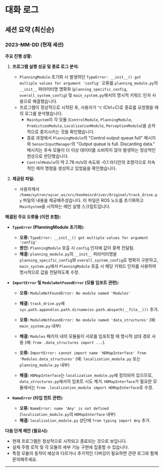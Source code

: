# 대화 로그

## 세션 요약 (최신순)

### 2023-MM-DD (현재 세션)

**주요 진행 상황:**

1.  **프로그램 실행 성공 및 종료 로그 분석:**
    *   `PlanningModule` 초기화 시 발생하던 `TypeError: __init__() got multiple values for argument 'config'` 오류를 `planning_module.py`의 `__init__` 파라미터명 명확화 (`planning_specific_config`, `overall_system_config`) 및 `main_system.py`에서의 명시적 키워드 인자 사용으로 해결했습니다.
    *   프로그램이 정상적으로 시작된 후, 사용자가 `^C` (Ctrl+C)로 종료를 요청했을 때의 로그를 분석했습니다.
        *   `MainSystem`이 각 모듈 (`ControlModule`, `PlanningModule`, `PredictionModule`, `LocalizationModule`, `PerceptionModule`)을 순차적으로 중지시키는 것을 확인했습니다.
        *   종료 과정에서 `PlanningModule`의 "Control output queue full" 메시지와 `SensorInputManager`의 "Output queue is full. Discarding data." 메시지는 후속 모듈이 더 이상 데이터를 소비하지 않아 발생하는 정상적인 현상으로 판단했습니다.
        *   `ControlModule`이 약 2.78 m/s의 속도와 -0.1 라디안의 조향각으로 지속적인 제어 명령을 생성하고 있었음을 확인했습니다.

2.  **제공된 파일:**
    *   사용자께서 `/home/xytron/xycar_ws/src/kookmin/driver/Original/track_drive.py` 파일의 내용을 제공해주셨습니다. 이 파일은 ROS 노드를 초기화하고 `MainSystem`을 시작하는 메인 실행 스크립트입니다.

**해결된 주요 오류들 (이전 포함):**

*   **`TypeError` (PlanningModule 초기화):**
    *   **오류:** `TypeError: __init__() got multiple values for argument 'config'`
    *   **원인:** `PlanningModule` 호출 시 `config` 인자에 값이 중복 전달됨.
    *   **해결:** `planning_module.py`의 `__init__` 파라미터명을 `planning_specific_config`와 `overall_system_config`로 명확히 구분하고, `main_system.py`에서 `PlanningModule` 호출 시 해당 키워드 인자를 사용하여 명시적으로 값을 전달하도록 수정.

*   **`ImportError` 및 `ModuleNotFoundError` (모듈 임포트 관련):**
    *   **오류:** `ModuleNotFoundError: No module named 'Modules'`
    *   **해결:** `track_drive.py`에 `sys.path.append(os.path.dirname(os.path.abspath(__file__)))` 추가.

    *   **오류:** `ModuleNotFoundError: No module named 'data_structures'` (예: `main_system.py` 내부)
    *   **해결:** `Modules` 패키지 내의 모듈들이 서로를 임포트할 때 명시적 상대 경로 사용 (예: `from .data_structures import ...`).

    *   **오류:** `ImportError: cannot import name 'HDMapInterface' from 'Modules.data_structures'` (예: `localization_module.py` 또는 `planning_module.py` 내부)
    *   **해결:** `HDMapInterface`는 `localization_module.py`에 정의되어 있으므로, `data_structures.py`에서의 임포트 시도 제거. `HDMapInterface`가 필요한 모듈에서는 `from .localization_module import HDMapInterface`로 수정.

*   **`NameError` (타입 힌트 관련):**
    *   **오류:** `NameError: name 'Any' is not defined` (`localization_module.py`의 `HDMapInterface` 내부)
    *   **해결:** `localization_module.py` 상단에 `from typing import Any` 추가.

**다음 단계 제안 (필요시):**
*   현재 프로그램은 정상적으로 시작되고 종료되는 것으로 보입니다.
*   실제 주행 로직 및 각 모듈의 세부 기능 구현에 집중할 수 있습니다.
*   특정 모듈의 동작이 예상과 다르거나 추가적인 디버깅이 필요하면 관련 로그와 함께 문의해주세요.

---